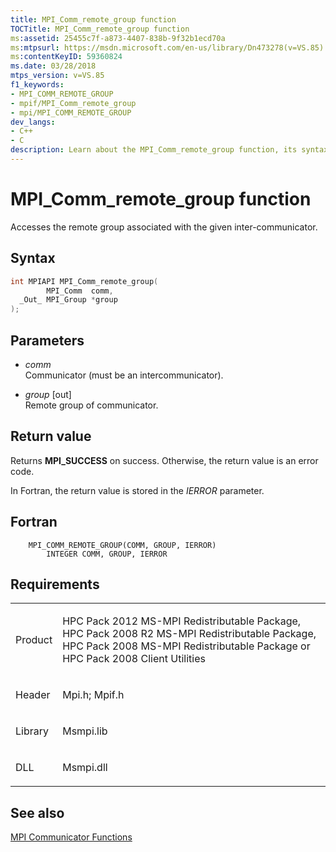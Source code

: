 ```yaml
---
title: MPI_Comm_remote_group function
TOCTitle: MPI_Comm_remote_group function
ms:assetid: 25455c7f-a873-4407-838b-9f32b1ecd70a
ms:mtpsurl: https://msdn.microsoft.com/en-us/library/Dn473278(v=VS.85)
ms:contentKeyID: 59360824
ms.date: 03/28/2018
mtps_version: v=VS.85
f1_keywords:
- MPI_COMM_REMOTE_GROUP
- mpif/MPI_Comm_remote_group
- mpi/MPI_COMM_REMOTE_GROUP
dev_langs:
- C++
- C
description: Learn about the MPI_Comm_remote_group function, its syntax, parameters, and return values. Ideal for users of HPC Pack and MS-MPI Redistributable Package.
---
```


# MPI\_Comm\_remote\_group function

Accesses the remote group associated with the given inter-communicator.

## Syntax

``` c++
int MPIAPI MPI_Comm_remote_group(
        MPI_Comm  comm,
  _Out_ MPI_Group *group
);
```

## Parameters

  - *comm*  
    Communicator (must be an intercommunicator).

  - *group* \[out\]  
    Remote group of communicator.

## Return value

Returns **MPI\_SUCCESS** on success. Otherwise, the return value is an error code.

In Fortran, the return value is stored in the *IERROR* parameter.

## Fortran

``` FORTRAN
    MPI_COMM_REMOTE_GROUP(COMM, GROUP, IERROR)
        INTEGER COMM, GROUP, IERROR
```

## Requirements

<table>
<colgroup>
<col  />
<col  />
</colgroup>
<tbody>
<tr class="odd">
<td><p>Product</p></td>
<td><p>HPC Pack 2012 MS-MPI Redistributable Package, HPC Pack 2008 R2 MS-MPI Redistributable Package, HPC Pack 2008 MS-MPI Redistributable Package or HPC Pack 2008 Client Utilities</p></td>
</tr>
<tr class="even">
<td><p>Header</p></td>
<td>Mpi.h;
Mpif.h</td>
</tr>
<tr class="odd">
<td><p>Library</p></td>
<td>Msmpi.lib</td>
</tr>
<tr class="even">
<td><p>DLL</p></td>
<td>Msmpi.dll</td>
</tr>
</tbody>
</table>


## See also

[MPI Communicator Functions](mpi-communicator-functions.md)

